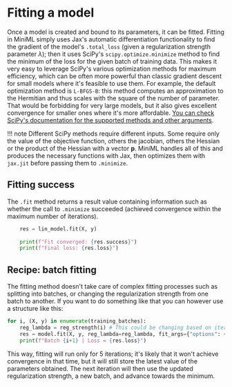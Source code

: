 # Fitting a model

Once a model is created and bound to its parameters, it can be fitted. Fitting in MiniML simply uses Jax's automatic differentiation functionality
to find the gradient of the model's `.total_loss` (given a regularization strength parameter $\lambda$); then it uses SciPy's `scipy.optimize.minimize` method to find the minimum of the loss for the given batch of training data. This makes it very easy to leverage SciPy's various optimization methods
for maximum efficiency, which can be often more powerful than classic gradient descent for small models where it's feasible to use them. For example, the default optimization method is `L-BFGS-B`: this method computes an approximation to the Hermitian and thus scales with the square of the number of parameter. That would be forbidding for very large models, but it also gives excellent convergence for smaller ones where it's more affordable. [You can check SciPy's documentation for the supported methods and other arguments](https://docs.scipy.org/doc/scipy/reference/generated/scipy.optimize.minimize.html).

!!! note
    Different SciPy methods require different inputs. Some require only the value of the objective function, others the jacobian, others the Hessian
    or the product of the Hessian with a vector $\mathbf{p}$. MiniML handles all of this and produces the necessary functions with Jax, then optimizes them with `jax.jit` before passing them to `.minimize`.

## Fitting success

The `.fit` method returns a result value containing information such as whether the call to `.minimize` succeeded (achieved convergence within the maximum number of iterations).

```py
    res = lin_model.fit(X, y)
    
    print(f"Fit converged: {res.success}")
    print(f"Final loss: {res.loss}")
```

## Recipe: batch fitting

The fitting method doesn't take care of complex fitting processes such as splitting into batches, or changing the regularization strength from one batch to another. If you want to do something like that you can however use a structure like this:

```py
for i, (X, y) in enumerate(training_batches):
    reg_lambda = reg_strength(i) # This could be changing based on iteration
    res = model.fit(X, y, reg_lambda=reg_lambda, fit_args={"options": {"maxiter": 5}})
    print(f"Batch {i+1} | Loss = {res.loss}")
```

This way, fitting will run only for 5 iterations; it's likely that it won't achieve convergence in that time, but it will still store
the latest value of the parameters obtained. The next iteration will then use the updated regularization strength, a new batch, and advance towards the minimum.

